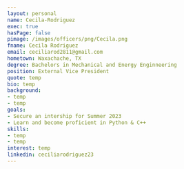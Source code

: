 ```yaml
---
layout: personal
name: Cecila-Rodriguez
exec: true
hasPage: false
pimage: /images/officers/png/Cecila.png
fname: Cecila Rodriguez
email: ceciliarod2811@gmail.com
hometown: Waxachache, TX
degree: Bachelors in Mechanical and Energy Enginneering
position: External Vice President
quote: temp
bio: temp
background: 
- temp
- temp
goals:
- Secure an intership for Summer 2023 
- Learn and become proficient in Python & C++
skills:
- temp
- temp
interest: temp
linkedin: ceciliarodriguez23
---
```

